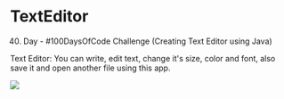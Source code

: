 # TextEditor
40. Day - #100DaysOfCode Challenge (Creating Text Editor using Java)

Text Editor: You can write, edit text, change it's size, color and font, also save it and open another file using this app.

![](https://thumbs.gfycat.com/BlackandwhiteAmusedGilamonster.webp)
